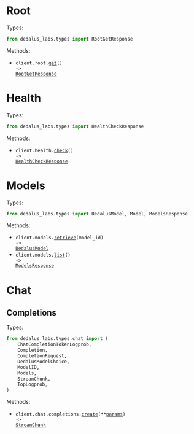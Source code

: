 # Root

Types:

```python
from dedalus_labs.types import RootGetResponse
```

Methods:

- <code title="get /">client.root.<a href="./src/dedalus_labs/resources/root.py">get</a>() -> <a href="./src/dedalus_labs/types/root_get_response.py">RootGetResponse</a></code>

# Health

Types:

```python
from dedalus_labs.types import HealthCheckResponse
```

Methods:

- <code title="get /health">client.health.<a href="./src/dedalus_labs/resources/health.py">check</a>() -> <a href="./src/dedalus_labs/types/health_check_response.py">HealthCheckResponse</a></code>

# Models

Types:

```python
from dedalus_labs.types import DedalusModel, Model, ModelsResponse
```

Methods:

- <code title="get /v1/models/{model_id}">client.models.<a href="./src/dedalus_labs/resources/models.py">retrieve</a>(model_id) -> <a href="./src/dedalus_labs/types/dedalus_model.py">DedalusModel</a></code>
- <code title="get /v1/models">client.models.<a href="./src/dedalus_labs/resources/models.py">list</a>() -> <a href="./src/dedalus_labs/types/models_response.py">ModelsResponse</a></code>

# Chat

## Completions

Types:

```python
from dedalus_labs.types.chat import (
    ChatCompletionTokenLogprob,
    Completion,
    CompletionRequest,
    DedalusModelChoice,
    ModelID,
    Models,
    StreamChunk,
    TopLogprob,
)
```

Methods:

- <code title="post /v1/chat/completions">client.chat.completions.<a href="./src/dedalus_labs/resources/chat/completions.py">create</a>(\*\*<a href="src/dedalus_labs/types/chat/completion_create_params.py">params</a>) -> <a href="./src/dedalus_labs/types/chat/stream_chunk.py">StreamChunk</a></code>
